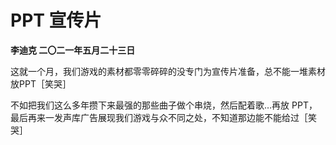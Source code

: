 # PPT 宣传片
**李迪克	二〇二一年五月二十三日**

这就一个月，我们游戏的素材都零零碎碎的没专门为宣传片准备，总不能一堆素材放PPT［笑哭］

不如把我们这么多年攒下来最强的那些曲子做个串烧，然后配着歌…再放 PPT，最后再来一发声库广告展现我们游戏与众不同之处，不知道那边能不能给过［笑哭］
